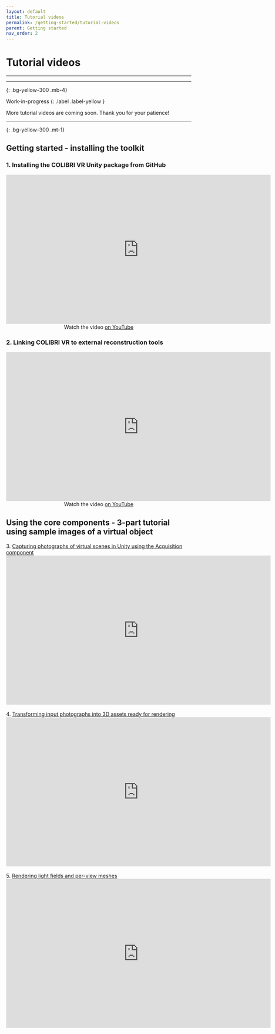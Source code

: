 ```yaml
---
layout: default
title: Tutorial videos
permalink: /getting-started/tutorial-videos
parent: Getting started
nav_order: 2
---
```


# Tutorial videos

* * *

* * *
{: .bg-yellow-300 .mb-4}

Work-in-progress
{: .label .label-yellow }

More tutorial videos are coming soon. Thank you for your patience!

* * *
{: .bg-yellow-300 .mt-1}

## Getting started - installing the toolkit

### 1. Installing the COLIBRI VR Unity package from GitHub

<p align="center">
  <iframe width="720" height="405" src="https://www.youtube.com/embed/X5kTmxQ_WgE" frameborder="0" allow="accelerometer; autoplay; encrypted-media; gyroscope; picture-in-picture" allowfullscreen></iframe><br>
   Watch the video <a href="https://youtu.be/X5kTmxQ_WgE">on YouTube</a>
</p>

### 2. Linking COLIBRI VR to external reconstruction tools

<p align="center">
  <iframe width="720" height="405" src="https://www.youtube.com/embed/Jc2Iyk1iY7Y" frameborder="0" allow="accelerometer; autoplay; encrypted-media; gyroscope; picture-in-picture" allowfullscreen></iframe><br>
   Watch the video <a href="https://youtu.be/Jc2Iyk1iY7Y">on YouTube</a>
</p>

## Using the core components - 3-part tutorial using sample images of a virtual object

<p>
  3. <a href="https://youtu.be/wshL70EglEc">Capturing photographs of virtual scenes in Unity using the Acquisition component</a><br>
  <iframe width="720" height="405" src="https://www.youtube.com/embed/wshL70EglEc" frameborder="0" allow="accelerometer; autoplay; encrypted-media; gyroscope; picture-in-picture" allowfullscreen></iframe><br><br>
  4. <a href="https://youtu.be/9_KNvYMCEVs">Transforming input photographs into 3D assets ready for rendering</a><br>
  <iframe width="720" height="405" src="https://www.youtube.com/embed/9_KNvYMCEVs" frameborder="0" allow="accelerometer; autoplay; encrypted-media; gyroscope; picture-in-picture" allowfullscreen></iframe><br><br>
  5. <a href="https://youtu.be/xcOn0i20Bjg">Rendering light fields and per-view meshes</a><br>
  <iframe width="720" height="405" src="https://www.youtube.com/embed/xcOn0i20Bjg" frameborder="0" allow="accelerometer; autoplay; encrypted-media; gyroscope; picture-in-picture" allowfullscreen></iframe><br><br>
</p>

